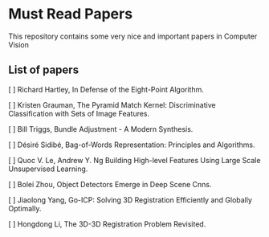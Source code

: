 Must Read Papers
===============================================
This repository contains some very nice and important papers in Computer Vision

List of papers
-----------------

[ ] Richard Hartley, In Defense of the Eight-Point Algorithm.

[ ] Kristen Grauman, The Pyramid Match Kernel: Discriminative Classification with Sets of Image Features.

[ ] Bill Triggs, Bundle Adjustment - A Modern Synthesis.

[ ] Désiré Sidibé, Bag-of-Words Representation: Principles and Algorithms.

[ ] Quoc V. Le, Andrew Y. Ng Building High-level Features Using Large Scale Unsupervised Learning.

[ ] Bolei Zhou, Object Detectors Emerge in Deep Scene Cnns.

[ ] Jiaolong Yang, Go-ICP: Solving 3D Registration Efficiently and Globally Optimally.

[ ] Hongdong Li, The 3D-3D Registration Problem Revisited.
